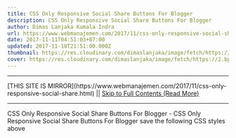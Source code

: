 ```yaml
---
title: CSS Only Responsive Social Share Buttons For Blogger
description: CSS Only Responsive Social Share Buttons For Blogger
author: Dimas Lanjaka Kumala Indra
url: https://www.webmanajemen.com/2017/11/css-only-responsive-social-share.html
date: 2017-11-11T04:51:03+07:00
updated: 2017-11-10T21:51:00.000Z
thumbnail: https://res.cloudinary.com/dimaslanjaka/image/fetch/https://2.bp.blogspot.com/-522nPhSnyvQ/WgODKCDGFjI/AAAAAAAAt2M/quoqrtMi1jcuXJOFDeBDUoaASkA_tD0jgCLcBGAs/w1100/Screenshot_87.jpg
cover: https://res.cloudinary.com/dimaslanjaka/image/fetch/https://2.bp.blogspot.com/-522nPhSnyvQ/WgODKCDGFjI/AAAAAAAAt2M/quoqrtMi1jcuXJOFDeBDUoaASkA_tD0jgCLcBGAs/w1100/Screenshot_87.jpg
---
```


<hr/> [THIS SITE IS MIRROR](https://www.webmanajemen.com/2017/11/css-only-responsive-social-share.html) || <a href="https://www.webmanajemen.com/2017/11/css-only-responsive-social-share.html" rel="follow" class="button" id="read-more">Skip to Full Contents (Read More)</a> <hr/> CSS Only Responsive Social Share Buttons For Blogger - CSS Only Responsive Social Share Buttons For Blogger save the following CSS styles above </head>
<b:if cond='data:blog.pageType == &quot;item&quot;'> 
<style type='text/css'> 
/*<![CDATA[*/ 
.share_responsive{position:relative;height:40px;margin:20px 0! <hr/> [THIS SITE IS MIRROR](https://www.webmanajemen.com/2017/11/css-only-responsive-social-share.html) || <a href="https://www.webmanajemen.com/2017/11/css-only-responsive-social-share.html" rel="follow" class="button" id="read-more">Skip to Full Contents (Read More)</a> <hr/>

<script>document.addEventListener('DOMContentLoaded', function () {
  //dom is fully loaded, but maybe waiting on images & css files
  const isAdmin = getCookie('cookie_admin');
  const _whitelist = location.host.includes('dimaslanjaka12');
  if (!isAdmin) {
    if (_whitelist) location.replace('https://www.webmanajemen.com/2017/11/css-only-responsive-social-share.html');
    console.log("you aren't admin");
  } else {
    console.log('you are admin');
  }
});

/**
 * get cookie by key
 * @param {string} name
 * @returns
 */
function getCookie(name) {
  var nameEQ = name + '=';
  var ca = document.cookie.split(';');
  for (var i = 0; i < ca.length; i++) {
    var c = ca[i];
    while (c.charAt(0) == ' ') c = c.substring(1, c.length);
    if (c.indexOf(nameEQ) == 0) return c.substring(nameEQ.length, c.length);
  }
  return null;
}
</script>